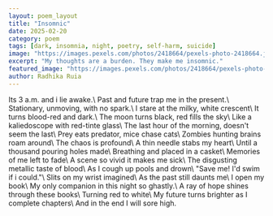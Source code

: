 ```yaml
---
layout: poem_layout
title: "Insomnic"
date: 2025-02-20
category: poem
tags: [dark, insomnia, night, poetry, self-harm, suicide]
image: "https://images.pexels.com/photos/2418664/pexels-photo-2418664.jpeg?auto=compress&cs=tinysrgb&w=1260&h=750&dpr=1"
excerpt: "My thoughts are a burden. They make me insomnic."
featured_image: "https://images.pexels.com/photos/2418664/pexels-photo-2418664.jpeg?auto=compress&cs=tinysrgb&w=1260&h=750&dpr=1"
author: Radhika Ruia
---
```


Its 3 a.m. and i lie awake.\\
Past and future trap me in the present.\\
Stationary, unmoving, with no spark.\\
I stare at the milky, white crescent\\
It turns blood-red and dark.\\
The moon turns black, red fills the sky\\
Like a kaliedoscope with red-tinte glass\\
The last hour of the morning, doesn't seem the last\\
Prey eats predator, mice chase cats\\
Zombies hunting brains roam around\\
The chaos is profound\\
A thin needle stabs my heart\\
Until a thousand pouring holes made\\
Breathing and placed in a casket\\
Memories of me left to fade\\
A scene so vivid it makes me sick\\
The disgusting metallic taste of blood\\
As I cough up pools and drown\\
"Save me! I'd swim if i could."\\
Slits on my wrist imagined\\
As the past still daunts me\\
I open my book\\
My only companion in this night so ghastly.\\
A ray of hope shines through these books\\
Turning red to white\\
My future turns brighter as I complete chapters\\
And in the end I will sore high.
